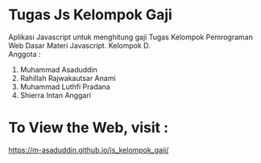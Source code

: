 # Tugas Js Kelompok Gaji
Aplikasi Javascript untuk menghitung gaji
Tugas Kelompok Pemrograman Web Dasar Materi Javascript. Kelompok D. <br>
Anggota : <br>
<ol>
  <li>Muhammad Asaduddin</li>
  <li>Rahillah Rajwakautsar Anami</li>
  <li>Muhammad Luthfi Pradana</li>
  <li>Shierra Intan Anggari</li>
</ol>

# To View the Web, visit : <br>
https://m-asaduddin.github.io/js_kelompok_gaji/
